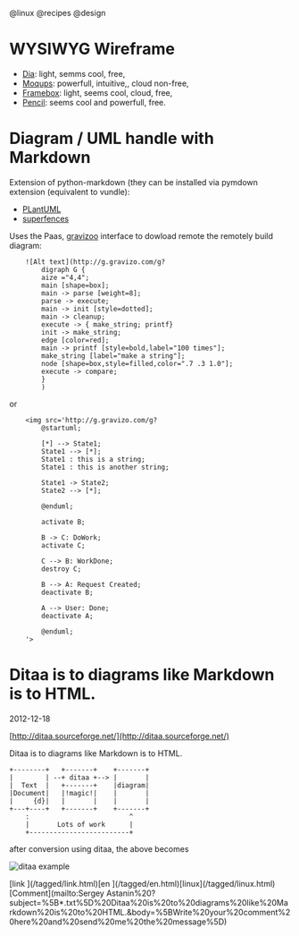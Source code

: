 @linux
@recipes
@design

# WYSIWYG Wireframe
* [Dia](https://en.wikipedia.org/wiki/Dia_%28software%29): light, semms cool, free,
* [Moqups](https://app.moqups.com/edit/): powerfull, intuitive,, cloud non-free,
* [Framebox](http://framebox.org/): light, seems cool, cloud, free,
* [Pencil](http://pencil.evolus.vn/): seems cool and powerfull, free.

# Diagram / UML handle with Markdown
Extension of python-markdown (they can be installed via pymdown extension (equivalent to vundle):

* [PLantUML](https://github.com/mikitex70/plantuml-markdown)
* [superfences](http://facelessuser.github.io/pymdown-extensions/extensions/superfences/)

Uses the Paas, [gravizoo](http://www.gravizo.com/) interface to dowload remote the remotely build diagram:

```
    ![Alt text](http://g.gravizo.com/g?
        digraph G {
        aize ="4,4";
        main [shape=box];
        main -> parse [weight=8];
        parse -> execute;
        main -> init [style=dotted];
        main -> cleanup;
        execute -> { make_string; printf}
        init -> make_string;
        edge [color=red];
        main -> printf [style=bold,label="100 times"];
        make_string [label="make a string"];
        node [shape=box,style=filled,color=".7 .3 1.0"];
        execute -> compare;
        }
        )
```

or 
```
    <img src='http://g.gravizo.com/g?
        @startuml;

        [*] --> State1;
        State1 --> [*];
        State1 : this is a string;
        State1 : this is another string;

        State1 -> State2;
        State2 --> [*];

        @enduml;

        activate B;

        B -> C: DoWork;
        activate C;

        C --> B: WorkDone;
        destroy C;

        B --> A: Request Created;
        deactivate B;

        A --> User: Done;
        deactivate A;

        @enduml;
    '>
```

# Ditaa is to diagrams like Markdown is to HTML.

<span id="published-date">2012-12-18</span>

[http://ditaa.sourceforge.net/](http://ditaa.sourceforge.net/)

Ditaa is to diagrams like Markdown is to HTML.

    +--------+   +-------+    +-------+
    |        | --+ ditaa +--> |       |
    |  Text  |   +-------+    |diagram|
    |Document|   |!magic!|    |       |
    |     {d}|   |       |    |       |
    +---+----+   +-------+    +-------+
        :                         ^
        |       Lots of work      |
        +-------------------------+

after conversion using ditaa, the above becomes

![ditaa example](http://ditaa.sourceforge.net/images/first.png)

<div class="tags"><span class="tag">[link ](/tagged/link.html)</span><span class="tag">[en ](/tagged/en.html)</span><span class="tag">[linux](/tagged/linux.html)</span></div>

<div id="feedback">[Comment](mailto:Sergey Astanin%20<txt@arboreus.com>?subject=%5B*.txt%5D%20Ditaa%20is%20to%20diagrams%20like%20Markdown%20is%20to%20HTML.&body=%5BWrite%20your%20comment%20here%20and%20send%20me%20the%20message%5D)</div>

